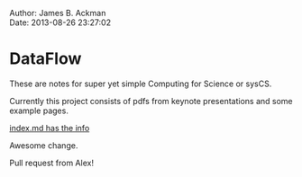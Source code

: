 Author: James B. Ackman  
Date: 2013-08-26 23:27:02  

# DataFlow

These are notes for super yet simple Computing for Science or sysCS.

Currently this project consists of pdfs from keynote presentations and some example pages.

[index.md has the info](index.md)

Awesome change.

Pull request from Alex!
